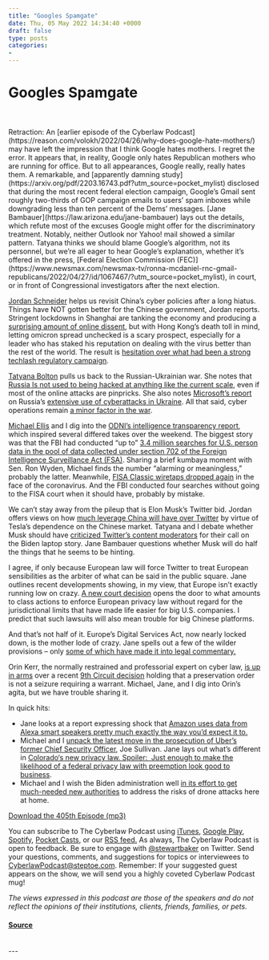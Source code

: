 ```yaml
---
title: "Googles Spamgate"
date: Thu, 05 May 2022 14:34:40 +0000
draft: false
type: posts
categories: 
- 
---
```

# Googles Spamgate

<br/>

<br/>
Retraction: An [earlier episode of the Cyberlaw Podcast](https://reason.com/volokh/2022/04/26/why-does-google-hate-mothers/) may have left the impression that I think Google hates mothers. I regret the error. It appears that, in reality, Google only hates Republican mothers who are running for office. But to all appearances, Google really, really hates them. A remarkable, and [apparently damning study](https://arxiv.org/pdf/2203.16743.pdf?utm_source=pocket_mylist) disclosed that during the most recent federal election campaign, Google’s Gmail sent roughly two-thirds of GOP campaign emails to users’ spam inboxes while downgrading less than ten percent of the Dems’ messages. [Jane Bambauer](https://law.arizona.edu/jane-bambauer) lays out the details, which refute most of the excuses Google might offer for the discriminatory treatment. Notably, neither Outlook nor Yahoo! mail showed a similar pattern. Tatyana thinks we should blame Google’s algorithm, not its personnel, but we’re all eager to hear Google’s explanation, whether it’s offered in the press, [Federal Election Commission (FEC)](https://www.newsmax.com/newsmax-tv/ronna-mcdaniel-rnc-gmail-republicans/2022/04/27/id/1067467/?utm_source=pocket_mylist), in court, or in front of Congressional investigators after the next election.

[Jordan Schneider](https://rhg.com/) helps us revisit China’s cyber policies after a long hiatus. Things have NOT gotten better for the Chinese government, Jordan reports. Stringent lockdowns in Shanghai are tanking the economy and producing a [surprising amount of online dissent](https://www.nytimes.com/2022/04/27/world/asia/china-covid-propaganda.html), but with Hong Kong’s death toll in mind, letting omicron spread unchecked is a scary prospect, especially for a leader who has staked his reputation on dealing with the virus better than the rest of the world. The result is [hesitation over what had been a strong techlash regulatory campaign](https://www.scmp.com/tech/big-tech/article/3175971/china-end-regulatory-storm-over-big-tech-and-give-sector-bigger-role?module=live&pgtype=homepage).

[Tatyana Bolton](https://www.rstreet.org/team/tatyana-bolton/) pulls us back to the Russian-Ukrainian war. She notes that [Russia Is not used to being hacked at anything like the current scale,](https://www.wired.com/story/russia-hacked-attacks/?utm_source=pocket_mylist) even if most of the online attacks are pinpricks. She also notes [Microsoft’s report](https://query.prod.cms.rt.microsoft.com/cms/api/am/binary/RE4Vwwd?utm_source=pocket_mylist) on Russia’s [extensive use of cyberattacks in Ukraine](https://edition.cnn.com/2022/04/27/europe/russia-cyberattacks-ukraine-war-microsoft/index.html?utm_source=pocket_mylist). All that said, cyber operations remain [a minor factor in the war](https://twitter.com/seanlawson/status/1519755510076952576?utm_source=pocket_mylist).

[Michael Ellis](https://www.heritage.org/staff/michael-j-ellis) and I dig into the [ODNI’s intelligence transparency report](https://www.intelligence.gov/ic-on-the-record-database/results/1161-odni-releases-annual-intelligence-transparency-report?utm_source=pocket_mylist), which inspired several differed takes over the weekend. The biggest story was that the FBI had conducted “up to” [3.4 million searches for U.S. person data in the pool of data collected under section 702 of the Foreign Intelligence Surveillance Act (FSA)](https://www.wsj.com/articles/fbi-conducted-potentially-millions-of-searches-of-americans-data-last-year-report-says-11651253728?mod=lead_feature_below_a_pos1&utm_source=pocket_mylist). Sharing a brief kumbaya moment with Sen. Ron Wyden, Michael finds the number “alarming or meaningless,” probably the latter. Meanwhile, [FISA Classic wiretaps dropped again](https://www.nytimes.com/2022/04/29/us/politics/national-security-surveillance-2021.html?utm_source=pocket_mylist) in the face of the coronavirus. And the FBI conducted four searches without going to the FISA court when it should have, probably by mistake. 

We can’t stay away from the pileup that is Elon Musk’s Twitter bid. Jordan offers views on how [much leverage China will have over Twitter](https://www.bloomberg.com/news/articles/2022-04-26/bezos-asks-will-musk-s-twitter-deal-disrupt-tesla-in-china?utm_source=pocket_mylist) by virtue of Tesla’s dependence on the Chinese market. Tatyana and I debate whether Musk should have [criticized Twitter’s content moderators](https://www.washingtonpost.com/technology/2022/04/27/musk-twitter-attacks/?utm_source=pocket_mylist) for their call on the Biden laptop story. Jane Bambauer questions whether Musk will do half the things that he seems to be hinting. 

I agree, if only because European law will force Twitter to treat European sensibilities as the arbiter of what can be said in the public square. Jane outlines recent developments showing, in my view, that Europe isn’t exactly running low on crazy. [A new court decision](https://techcrunch.com/2022/04/28/cjeu-gdpr-consumer-litigation/?utm_source=pocket_mylist) opens the door to what amounts to class actions to enforce European privacy law without regard for the jurisdictional limits that have made life easier for big U.S. companies. I predict that such lawsuits will also mean trouble for big Chinese platforms.

And that’s not half of it. Europe’s Digital Services Act, now nearly locked down, is the mother lode of crazy. Jane spells out a few of the wilder provisions – only [some of which have made it into legal commentary.](https://cyberlaw.stanford.edu/blog/2022/04/what-does-dsa-say-0?utm_source=pocket_mylist)

Orin Kerr, the normally restrained and professorial expert on cyber law, [is up in arms](https://threadreaderapp.com/thread/1519364096818249728.html?utm_source=pocket_mylist) over a recent [9th Circuit decision](https://cdn.ca9.uscourts.gov/datastore/opinions/2022/04/27/20-50052.pdf?utm_source=pocket_mylist) holding that a preservation order is not a seizure requiring a warrant. Michael, Jane, and I dig into Orin’s agita, but we have trouble sharing it.  

In quick hits:

-   Jane looks at a report expressing shock that [Amazon uses data from Alexa smart speakers pretty much exactly the way you’d expect it to.](https://www.theverge.com/2022/4/28/23047026/amazon-alexa-voice-data-targeted-ads-research-report?scrolla=5eb6d68b7fedc32c19ef33b4)  
-   Michael and I [unpack the latest move in the prosecution of Uber’s former Chief Security Officer](https://www.wsj.com/articles/uber-ordered-to-produce-records-about-2016-hack-and-cover-up-11651100889?utm_source=pocket_mylist), Joe Sullivan. Jane lays out what’s different in [Colorado‘s new privacy law. Spoiler:  Just enough to make the likelihood of a federal privacy law with preemption look good to business](https://www.cslawreport.com/8968051/colorado-privacy-law-finishes-third-but-could-become-the-new-standard.thtml?utm_source=pocket_mylist).
-   Michael and I wish the Biden administration well [in its effort to get much-needed new authorities](https://apnews.com/article/technology-business-federal-aviation-administration-congress-90c34d902cacb04d0d7369356d9706c1?utm_source=pocket_mylist) to address the risks of drone attacks here at home.

[Download the 405th Episode (mp3)](https://www.steptoe.com/podcasts/TheCyberlawPodcast-405.mp3)

You can subscribe to The Cyberlaw Podcast using [iTunes](https://itunes.apple.com/us/podcast/steptoe-cyberlaw-podcast/id830593115?mt=2), [Google Play](https://play.google.com/music/listen#/ps/Ikx2d2ncjvw6zuoq3zh4qp2i7qu), [Spotify](https://open.spotify.com/show/3Co2wdTUaZr4Xqnlxs4soG), [Pocket Casts](http://pcasts.in/steptoe), or our [RSS feed.](http://www.steptoe.com/feed-Cyberlaw.rss) As always, The Cyberlaw Podcast is open to feedback. Be sure to engage with [@stewartbaker](https://twitter.com/stewartbaker) on Twitter. Send your questions, comments, and suggestions for topics or interviewees to [CyberlawPodcast@steptoe.com](mailto:CyberlawPodcast@steptoe.com). Remember: If your suggested guest appears on the show, we will send you a highly coveted Cyberlaw Podcast mug!

_The views expressed in this podcast are those of the speakers and do not reflect the opinions of their institutions, clients, friends, families, or pets._

#### [Source](https://sites.libsyn.com/52286/googles-spamgate)

<br/>
---
